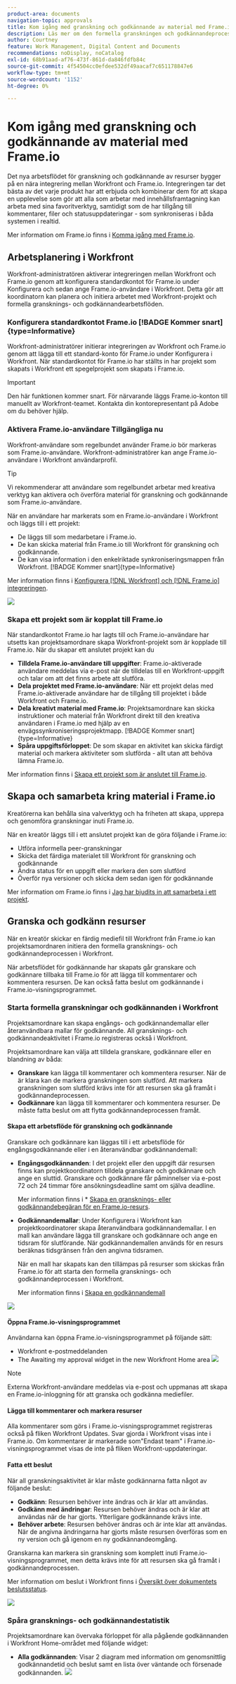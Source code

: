 ```yaml
---
product-area: documents
navigation-topic: approvals
title: Kom igång med granskning och godkännande av material med Frame.io
description: Läs mer om den formella granskningen och godkännandeprocessen i Workfront och Frame.io.
author: Courtney
feature: Work Management, Digital Content and Documents
recommendations: noDisplay, noCatalog
exl-id: 68b91aad-af76-473f-861d-da846fdfb84c
source-git-commit: 4f54504cc0efdee532df49aacaf7c651178847e6
workflow-type: tm+mt
source-wordcount: '1152'
ht-degree: 0%

---
```


# Kom igång med granskning och godkännande av material med Frame.io

Det nya arbetsflödet för granskning och godkännande av resurser bygger på en nära integrering mellan Workfront och Frame.io. Integreringen tar det bästa av det varje produkt har att erbjuda och kombinerar dem för att skapa en upplevelse som gör att alla som arbetar med innehållsframtagning kan arbeta med sina favoritverktyg, samtidigt som de har tillgång till kommentarer, filer och statusuppdateringar - som synkroniseras i båda systemen i realtid.

Mer information om Frame.io finns i [Komma igång med Frame.io](https://support.frame.io/en/collections/49298-getting-started).

## Arbetsplanering i Workfront

Workfront-administratören aktiverar integreringen mellan Workfront och Frame.io genom att konfigurera standardkontot för Frame.io under Konfigurera och sedan ange Frame.io-användare i Workfront. Detta gör att koordinatorn kan planera och initiera arbetet med Workfront-projekt och formella gransknings- och godkännandearbetsflöden.

### Konfigurera standardkontot Frame.io [!BADGE Kommer snart]{type=Informative}

Workfront-administratörer initierar integreringen av Workfront och Frame.io genom att lägga till ett standard-konto för Frame.io under Konfigurera i Workfront. När standardkontot för Frame.io har ställts in har projekt som skapats i Workfront ett spegelprojekt som skapats i Frame.io.

>[!IMPORTANT]
>
>Den här funktionen kommer snart. För närvarande läggs Frame.io-konton till manuellt av Workfront-teamet. Kontakta din kontorepresentant på Adobe om du behöver hjälp.

<!--For more information, see [Configure the [!DNL Workfront] and [!DNL Frame.io] integration](/help/quicksilver/administration-and-setup/configure-integrations/configure-wf-and-frame.md).

 in procedure article we need to cover how groups work with projects and how the frame account is associated with a group. And that accounts other than the default can be added on a 1:1 basis using the dev token. -->

### Aktivera Frame.io-användare Tillgängliga nu

Workfront-användare som regelbundet använder Frame.io bör markeras som Frame.io-användare. Workfront-administratörer kan ange Frame.io-användare i Workfront användarprofil.

>[!TIP]
>
>Vi rekommenderar att användare som regelbundet arbetar med kreativa verktyg kan aktivera och överföra material för granskning och godkännande som Frame.io-användare.

När en användare har markerats som en Frame.io-användare i Workfront och läggs till i ett projekt:

* De läggs till som medarbetare i Frame.io.
* De kan skicka material från Frame.io till Workfront för granskning och godkännande.
* De kan visa information i den enkelriktade synkroniseringsmappen från Workfront. [!BADGE Kommer snart]{type=Informative}

Mer information finns i [Konfigurera  [!DNL Workfront] och [!DNL Frame.io] integreringen](/help/quicksilver/administration-and-setup/configure-integrations/configure-wf-and-frame.md).

![](assets/Frame-enabled-user.png)


### Skapa ett projekt som är kopplat till Frame.io

När standardkontot Frame.io har lagts till och Frame.io-användare har utsetts kan projektsamordnare skapa Workfront-projekt som är kopplade till Frame.io. När du skapar ett anslutet projekt kan du

* **Tilldela Frame.io-användare till uppgifter**: Frame.io-aktiverade användare meddelas via e-post när de tilldelas till en Workfront-uppgift och talar om att det finns arbete att slutföra.
* **Dela projektet med Frame.io-användare**: När ett projekt delas med Frame.io-aktiverade användare har de tillgång till projektet i både Workfront och Frame.io.
* **Dela kreativt material med Frame.io**: Projektsamordnare kan skicka instruktioner och material från Workfront direkt till den kreativa användaren i Frame.io med hjälp av en envägssynkroniseringsprojektmapp. [!BADGE Kommer snart]{type=Informative}
* **Spåra uppgiftsförloppet**: De som skapar en aktivitet kan skicka färdigt material och markera aktiviteter som slutförda - allt utan att behöva lämna Frame.io.

Mer information finns i [Skapa ett projekt som är anslutet till Frame.io](/help/quicksilver/manage-work/projects/create-projects/create-frame-connected-project.md).


## Skapa och samarbeta kring material i Frame.io

Kreatörerna kan behålla sina valverktyg och ha friheten att skapa, upprepa och genomföra granskningar inuti Frame.io.

När en kreatör läggs till i ett anslutet projekt kan de göra följande i Frame.io:

<!--* Access instructions from the project coordinator -->
* Utföra informella peer-granskningar
* Skicka det färdiga materialet till Workfront för granskning och godkännande
* Ändra status för en uppgift eller markera den som slutförd
* Överför nya versioner och skicka dem sedan igen för godkännande <!--do they have to send to frame.io again?-->

Mer information om Frame.io finns i [Jag har bjudits in att samarbeta i ett projekt](https://support.frame.io/en/articles/11125-i-ve-been-invited-to-collaborate-on-a-project).

## Granska och godkänn resurser

När en kreatör skickar en färdig mediefil till Workfront från Frame.io kan projektsamordnaren initiera den formella gransknings- och godkännandeprocessen i Workfront.

När arbetsflödet för godkännande har skapats går granskare och godkännare tillbaka till Frame.io för att lägga till kommentarer och kommentera resursen. De kan också fatta beslut om godkännande i Frame.io-visningsprogrammet.

### Starta formella granskningar och godkännanden i Workfront

Projektsamordnare kan skapa engångs- och godkännandemallar eller återanvändbara mallar för godkännande. All gransknings- och godkännandeaktivitet i Frame.io registreras också i Workfront.

Projektsamordnare kan välja att tilldela granskare, godkännare eller en blandning av båda:

* **Granskare** kan lägga till kommentarer och kommentera resurser. När de är klara kan de markera granskningen som slutförd. Att markera granskningen som slutförd krävs inte för att resursen ska gå framåt i godkännandeprocessen.
* **Godkännare** kan lägga till kommentarer och kommentera resurser. De måste fatta beslut om att flytta godkännandeprocessen framåt.


#### Skapa ett arbetsflöde för granskning och godkännande

Granskare och godkännare kan läggas till i ett arbetsflöde för engångsgodkännande eller i en återanvändbar godkännandemall:

* **Engångsgodkännanden**: I det projekt eller den uppgift där resursen finns kan projektkoordinatorn tilldela granskare och godkännare och ange en sluttid. Granskare och godkännare får påminnelser via e-post 72 och 24 timmar före ansökningsdeadline samt om själva deadline.

  Mer information finns i * [Skapa en gransknings- eller godkännandebegäran för en Frame.io-resurs](/help/quicksilver/review-and-approve-work/document-reviews-and-approvals/manage-document-approvals/create-request-for-frame-asset.md).

* **Godkännandemallar**: Under Konfigurera i Workfront kan projektkoordinatorer skapa återanvändbara godkännandemallar. I en mall kan användare lägga till granskare och godkännare och ange en tidsram för slutförande. När godkännandemallen används för en resurs beräknas tidsgränsen från den angivna tidsramen.

  När en mall har skapats kan den tillämpas på resurser som skickas från Frame.io för att starta den formella gransknings- och godkännandeprocessen i Workfront.

  Mer information finns i [Skapa en godkännandemall](/help/quicksilver/review-and-approve-work/document-reviews-and-approvals/manage-document-approvals/create-approval-template.md)


![](assets/assign-template.png)


#### Öppna Frame.io-visningsprogrammet

Användarna kan öppna Frame.io-visningsprogrammet på följande sätt:

* Workfront e-postmeddelanden
* The Awaiting my approval widget in the new Workfront Home area
  ![](assets/awaiting-my-approval.png)

>[!NOTE]
>
>Externa Workfront-användare meddelas via e-post och uppmanas att skapa en Frame.io-inloggning för att granska och godkänna mediefiler.

#### Lägga till kommentarer och markera resurser

Alla kommentarer som görs i Frame.io-visningsprogrammet registreras också på fliken Workfront Updates. Svar gjorda i Workfront visas inte i Frame.io. Om kommentarer är markerade som&quot;Endast team&quot; i Frame.io-visningsprogrammet visas de inte på fliken Workfront-uppdateringar.

#### Fatta ett beslut

När all granskningsaktivitet är klar måste godkännarna fatta något av följande beslut:

* **Godkänn**: Resursen behöver inte ändras och är klar att användas.
* **Godkänn med ändringar**: Resursen behöver ändras och är klar att användas när de har gjorts. Ytterligare godkännande krävs inte.
* **Behöver arbete**: Resursen behöver ändras och är inte klar att användas. När de angivna ändringarna har gjorts måste resursen överföras som en ny version och gå igenom en ny godkännandeomgång. <!--is the same approval workflow automatically applied? Does the coordinator have to do anything to get the approval going? -->

Granskarna kan markera sin granskning som komplett inuti Frame.io-visningsprogrammet, men detta krävs inte för att resursen ska gå framåt i godkännandeprocessen.

Mer information om beslut i Workfront finns i [Översikt över dokumentets beslutsstatus](/help/quicksilver/review-and-approve-work/document-reviews-and-approvals/manage-document-approvals/document-approval-status.md).

![](assets/frame-viewer-and-decision.png)


<!-- upload assets directly to workfront to be reviewed in Frame.io/ Will have to send manually at first

Reviewer/approver needs to go through email to get to frame vier
-->

### Spåra gransknings- och godkännandestatistik

Projektsamordnare kan övervaka förloppet för alla pågående godkännanden i Workfront Home-området med följande widget:

* **Alla godkännanden**: Visar 2 diagram med information om genomsnittlig godkännandetid och beslut samt en lista över väntande och försenade godkännanden.
  ![](assets/all-approvals.png)